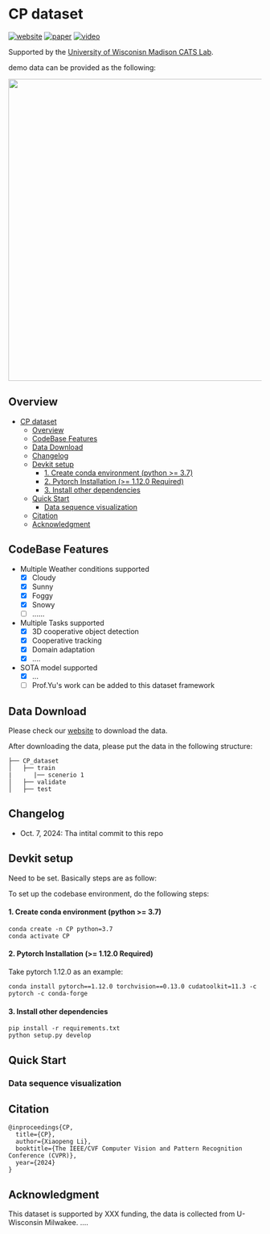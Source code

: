 # CP dataset
[![website](https://img.shields.io/badge/Website-Explore%20Now-blueviolet?style=flat&logo=google-chrome)](https://catslab.engr.wisc.edu/)
[![paper](https://img.shields.io/badge/arXiv-Paper-<COLOR>.svg)](https://catslab.engr.wisc.edu/)
[![video](https://img.shields.io/badge/Video-Presentation-F9D371)](https://catslab.engr.wisc.edu/)

Supported by the [University of Wisconisn Madison CATS Lab](https://catslab.engr.wisc.edu/).


demo data can be provided as the following: 
<p align="center">
<img src="imgs/scene.png" width="600" alt="" class="img-responsive">
</p>


## Overview
- [CP dataset](#cp-dataset)
  - [Overview](#overview)
  - [CodeBase Features](#codebase-features)
  - [Data Download](#data-download)
  - [Changelog](#changelog)
  - [Devkit setup](#devkit-setup)
      - [1. Create conda environment (python \>= 3.7)](#1-create-conda-environment-python--37)
      - [2. Pytorch Installation (\>= 1.12.0 Required)](#2-pytorch-installation--1120-required)
      - [3. Install other dependencies](#3-install-other-dependencies)
  - [Quick Start](#quick-start)
    - [Data sequence visualization](#data-sequence-visualization)
  - [Citation](#citation)
  - [Acknowledgment](#acknowledgment)

## CodeBase Features
- Multiple Weather conditions supported
    - [x] Cloudy
    - [x] Sunny
    - [x] Foggy
    - [x] Snowy
    - [ ] ......
- Multiple Tasks supported
    - [x] 3D cooperative object detection
    - [x] Cooperative tracking
    - [x] Domain adaptation
    - [x] ....
- SOTA model supported
    - [x] ...
    - [ ] Prof.Yu's work can be added to this dataset framework

## Data Download
Please check our [website](https://catslab.engr.wisc.edu/) to download the data.

After downloading the data, please put the data in the following structure:
```shell
├── CP_dataset
│   ├── train
|      |── scenerio 1
│   ├── validate
│   ├── test
```
## Changelog
- Oct. 7, 2024: Tha intital commit to this repo

## Devkit setup
Need to be set. Basically steps are as follow:

To set up the codebase environment, do the following steps:
#### 1. Create conda environment (python >= 3.7)
```shell
conda create -n CP python=3.7
conda activate CP
```
#### 2. Pytorch Installation (>= 1.12.0 Required)
Take pytorch 1.12.0 as an example:
```shell
conda install pytorch==1.12.0 torchvision==0.13.0 cudatoolkit=11.3 -c pytorch -c conda-forge
```
#### 3. Install other dependencies
```shell
pip install -r requirements.txt
python setup.py develop
```

## Quick Start
### Data sequence visualization



## Citation
```shell
@inproceedings{CP,
  title={CP},
  author={Xiaopeng Li},
  booktitle={The IEEE/CVF Computer Vision and Pattern Recognition Conference (CVPR)},
  year={2024}
}
```

## Acknowledgment
This dataset is supported by XXX funding, the data is collected from U-Wisconsin Milwakee. ....